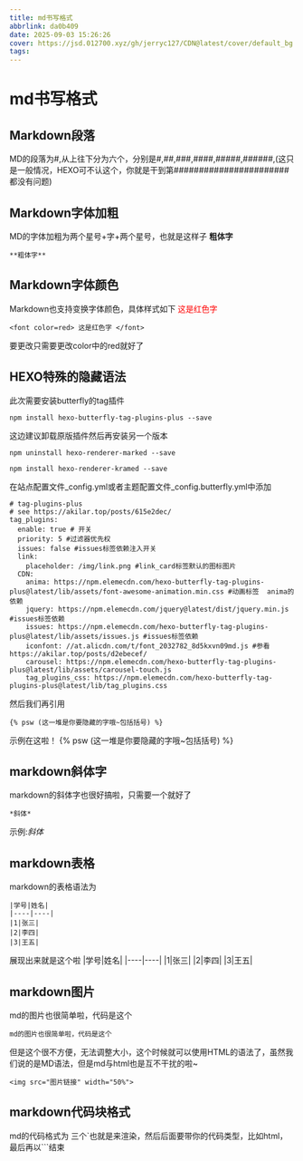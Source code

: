 ```yaml
---
title: md书写格式
abbrlink: da0b409
date: 2025-09-03 15:26:26
cover: https://jsd.012700.xyz/gh/jerryc127/CDN@latest/cover/default_bg.png
tags:
---
```

# md书写格式

## Markdown段落
MD的段落为#,从上往下分为六个，分别是#,##,###,####,#####,######,(这只是一般情况，HEXO可不认这个，你就是干到第#######################都没有问题)

## Markdown字体加粗
MD的字体加粗为两个星号+字+两个星号，也就是这样子 **粗体字**
```
**粗体字**
```

## Markdown字体颜色
Markdown也支持变换字体颜色，具体样式如下 <font color=red> 这是红色字 </font>
```
<font color=red> 这是红色字 </font>
```
要更改只需要更改color中的red就好了

## HEXO特殊的隐藏语法
此次需要安装butterfly的tag插件
```
npm install hexo-butterfly-tag-plugins-plus --save
```
这边建议卸载原版插件然后再安装另一个版本
```
npm uninstall hexo-renderer-marked --save
```
```
npm install hexo-renderer-kramed --save
```
在站点配置文件_config.yml或者主题配置文件_config.butterfly.yml中添加
```
# tag-plugins-plus
# see https://akilar.top/posts/615e2dec/
tag_plugins:
  enable: true # 开关
  priority: 5 #过滤器优先权
  issues: false #issues标签依赖注入开关
  link:
    placeholder: /img/link.png #link_card标签默认的图标图片
  CDN:
    anima: https://npm.elemecdn.com/hexo-butterfly-tag-plugins-plus@latest/lib/assets/font-awesome-animation.min.css #动画标签  anima的依赖
    jquery: https://npm.elemecdn.com/jquery@latest/dist/jquery.min.js #issues标签依赖
    issues: https://npm.elemecdn.com/hexo-butterfly-tag-plugins-plus@latest/lib/assets/issues.js #issues标签依赖
    iconfont: //at.alicdn.com/t/font_2032782_8d5kxvn09md.js #参看https://akilar.top/posts/d2ebecef/
    carousel: https://npm.elemecdn.com/hexo-butterfly-tag-plugins-plus@latest/lib/assets/carousel-touch.js
    tag_plugins_css: https://npm.elemecdn.com/hexo-butterfly-tag-plugins-plus@latest/lib/tag_plugins.css
```
然后我们再引用
```
{% psw (这一堆是你要隐藏的字哦~包括括号) %}
```

示例在这啦！  {% psw (这一堆是你要隐藏的字哦~包括括号) %}

## markdown斜体字
markdown的斜体字也很好搞啦，只需要一个就好了
```
*斜体*
```
示例:*斜体*
## markdown表格
markdown的表格语法为
```
|学号|姓名|
|----|----|
|1|张三|
|2|李四|
|3|王五|
```
展现出来就是这个啦
|学号|姓名|
|----|----|
|1|张三|
|2|李四|
|3|王五|
## markdown图片
md的图片也很简单啦，代码是这个
```
md的图片也很简单啦，代码是这个
```
但是这个很不方便，无法调整大小，这个时候就可以使用HTML的语法了，虽然我们说的是MD语法，但是md与html也是互不干扰的啦~
```
<img src="图片链接" width="50%">
```
## markdown代码块格式
md的代码格式为
三个`也就是来渲染，然后后面要带你的代码类型，比如html，最后再以```结束
